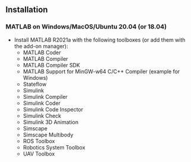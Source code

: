 ## Installation

### MATLAB on Windows/MacOS/Ubuntu 20.04 (or 18.04)

  * Install MATLAB R2021a with the following toolboxes
    (or add them with the add-on manager):
    - MATLAB Coder
    - MATLAB Compiler
    - MATLAB Compiler SDK
    - MATLAB Support for MinGW-w64 C/C++ Compiler (example for Windows)
    - Stateflow
    - Simulink
    - Simulink Compiler
    - Simulink Coder
    - Simulink Code Inspector
    - Simulink Check
    - Simulink 3D Animation
    - Simscape
    - Simscape Multibody
    - ROS Toolbox
    - Robotics System Toolbox
    - UAV Toolbox
